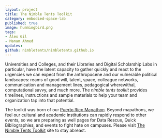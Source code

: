 ```yaml
---
layout: project
title: The Nimble Tents Toolkit
category: embodied-space-lab
published: true
image: hummingbird.png
tags:
- Alex Gil
- Manan Ahmed
updates:
github: nimbletents/nimbletents.github.io
---
```


Universities and Colleges, and their Libraries and Digital Scholarship Labs in particular, have the latent capacity to gather quickly and react to the urgencies we can expect from the anthropocene and our vulnerable political landscapes: reams of good will, talent, space, colleague networks, communication and management lines, pedagogical wherewithal, computational savvy, and much more. The *nimble tents toolkit* provides timelines, instructions and sample materials to help your team and organization tap into that potential.

The toolkit was born of our [Puerto Rico Mapathon](http://xpmethod.plaintext.in/events/puerto-rico-mapathon.html). Beyond mapathons, we feel our cultural and academic institutions can rapidly respond to other events, so we are preparing as well pages for Data Rescue, Quick Bibliographies, and events to fight hate on campuses. Please visit [The Nimble Tents Toolkit](https://nimbletents.github.io/) site to stay abreast.

